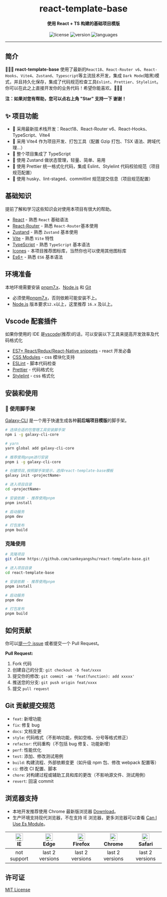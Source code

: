 <h1 align="center">
  react-template-base
</h1>
<h4 align="center">使用 React + TS 构建的基础项目模版</h4>

<p align="center">
  <img src="https://img.shields.io/github/license/sankeyangshu/react-template-base" alt="license" />
  <img src="https://img.shields.io/github/package-json/v/sankeyangshu/react-template-base" alt="version" />
  <img src="https://img.shields.io/github/languages/top/sankeyangshu/react-template-base" alt="languages" />
</p>

---

## 简介

🚀🚀🚀 **react-template-base** 使用了最新的`React18`、`React-Router v6`、`React-Hooks`、`Vite4`、`Zustand`、`Typescript`等主流技术开发，集成 `Dark Mode`(暗黑)模式，并且持久化保存，集成了代码规范检查工具`Eslint`、`Prettier`、`Stylelint`。你可以在此之上直接开发你的业务代码！希望你能喜欢。👋👋👋

**注：如果对您有帮助，您可以点右上角 "Star" 支持一下 谢谢！**

## ✨ 项目功能

- 🚀 采用最新技术栈开发：React18、React-Router v6、React-Hooks、TypeScript、Vite4
- 🚀 采用 Vite4 作为项目开发、打包工具（配置 Gzip 打包、TSX 语法、跨域代理…）
- 🚀 整个项目集成了 TypeScript
- 🚀 使用 Zustand 做状态管理，轻量、简单、易用
- 🚀 使用 Prettier 统一格式化代码，集成 Eslint、Stylelint 代码校验规范（项目规范配置）
- 🚀 使用 husky、lint-staged、commitlint 规范提交信息（项目规范配置）

## 基础知识

提前了解和学习这些知识会对使用本项目有很大的帮助。

- [React](https://react.dev/) - 熟悉 `React` 基础语法
- [React-Router](https://reactrouter.com/en/main) - 熟悉 `React-Router`基本使用
- [Zustand](https://docs.pmnd.rs/zustand/getting-started/introduction) - 熟悉 `Zustand` 基本使用
- [Vite](https://cn.vitejs.dev/) - 熟悉 `Vite` 特性
- [TypeScript](https://www.typescriptlang.org/) - 熟悉 `TypeScript` 基本语法
- [Icones](https://icones.js.org/) - 本项目推荐图标库，当然你也可以使用其他图标库
- [Es6+](http://es6.ruanyifeng.com/) - 熟悉 `ES6` 基本语法

## 环境准备

本地环境需要安装 [pnpm7.x](https://www.pnpm.cn/)、[Node.js](http://nodejs.org/) 和 [Git](https://git-scm.com/)

- 必须使用[pnpm7.x](https://www.pnpm.cn/)，否则依赖可能安装不上。
- [Node.js](http://nodejs.org/) 版本要求`12.x`以上，这里推荐 `16.x` 及以上。

## Vscode 配套插件

如果你使用的 IDE 是[vscode](https://code.visualstudio.com/)(推荐)的话，可以安装以下工具来提高开发效率及代码格式化

- [ES7+ React/Redux/React-Native snippets](https://marketplace.visualstudio.com/items?itemName=dsznajder.es7-react-js-snippets) - react 开发必备
- [CSS Modules](https://marketplace.visualstudio.com/items?itemName=clinyong.vscode-css-modules) - css 模块化支持
- [ESLint](https://marketplace.visualstudio.com/items?itemName=dbaeumer.vscode-eslint) - 脚本代码检查
- [Prettier](https://marketplace.visualstudio.com/items?itemName=esbenp.prettier-vscode) - 代码格式化
- [Stylelint](https://marketplace.visualstudio.com/items?itemName=stylelint.vscode-stylelint) - css 格式化

## 安装和使用

### 🚀 使用脚手架

[Galaxy-CLI](https://github.com/sankeyangshu/galaxy-cli) 是一个用于快速生成各种**前后端项目模版**的脚手架。

```bash
# 选择合适的包管理工具安装脚手架
npm i -g galaxy-cli-core

# yarn
yarn global add galaxy-cli-core

# 推荐使用pnpm进行安装
pnpm i -g galaxy-cli-core

# 创建项目,按照脚手架提示，选择react-template-base模板
galaxy init <projectName>

# 进入项目目录
cd <projectName>

# 安装依赖 - 推荐使用pnpm
pnpm install

# 启动服务
pnpm dev

# 打包发布
pnpm build
```

### 克隆使用

```bash
# 克隆项目
git clone https://github.com/sankeyangshu/react-template-base.git

# 进入项目目录
cd react-template-base

# 安装依赖 - 推荐使用pnpm
pnpm install

# 启动服务
pnpm dev

# 打包发布
pnpm build
```

## 如何贡献

你可以[提一个 issue](https://github.com/sankeyangshu/react-template-base/issues) 或者提交一个 Pull Request。

**Pull Request:**

1. Fork 代码
2. 创建自己的分支: `git checkout -b feat/xxxx`
3. 提交你的修改: `git commit -am 'feat(function): add xxxxx'`
4. 推送您的分支: `git push origin feat/xxxx`
5. 提交 `pull request`

## Git 贡献提交规范

- `feat`: 新增功能
- `fix`: 修复 bug
- `docs`: 文档变更
- `style`: 代码格式（不影响功能，例如空格、分号等格式修正）
- `refactor`: 代码重构（不包括 bug 修复、功能新增）
- `perf`: 性能优化
- `test`: 添加、修改测试用例
- `build`: 构建流程、外部依赖变更（如升级 npm 包、修改 webpack 配置等）
- `ci`: 修改 CI 配置、脚本
- `chore`: 对构建过程或辅助工具和库的更改（不影响源文件、测试用例）
- `revert`: 回滚 commit

## 浏览器支持

- 本地开发推荐使用 Chrome 最新版浏览器 [Download](https://www.google.com/intl/zh-CN/chrome/)。
- 生产环境支持现代浏览器，不在支持 IE 浏览器，更多浏览器可以查看 [Can I Use Es Module](https://caniuse.com/?search=ESModule)。

| [<img src="https://i.imgtg.com/2023/04/11/8z7ot.png" alt=" IE" width="24px" height="24px" />](http://godban.github.io/browsers-support-badges/)</br>IE | [<img src="https://raw.githubusercontent.com/alrra/browser-logos/master/src/edge/edge_48x48.png" alt=" Edge" width="24px" height="24px" />](http://godban.github.io/browsers-support-badges/)</br>Edge | [<img src="https://raw.githubusercontent.com/alrra/browser-logos/master/src/firefox/firefox_48x48.png" alt="Firefox" width="24px" height="24px" />](http://godban.github.io/browsers-support-badges/)</br>Firefox | [<img src="https://raw.githubusercontent.com/alrra/browser-logos/master/src/chrome/chrome_48x48.png" alt="Chrome" width="24px" height="24px" />](http://godban.github.io/browsers-support-badges/)</br>Chrome | [<img src="https://raw.githubusercontent.com/alrra/browser-logos/master/src/safari/safari_48x48.png" alt="Safari" width="24px" height="24px" />](http://godban.github.io/browsers-support-badges/)</br>Safari |
| :----------------------------------------------------------------------------------------------------------------------------------------------------: | :----------------------------------------------------------------------------------------------------------------------------------------------------------------------------------------------------: | :---------------------------------------------------------------------------------------------------------------------------------------------------------------------------------------------------------------: | :-----------------------------------------------------------------------------------------------------------------------------------------------------------------------------------------------------------: | :-----------------------------------------------------------------------------------------------------------------------------------------------------------------------------------------------------------: |
|                                                                      not support                                                                       |                                                                                            last 2 versions                                                                                             |                                                                                                  last 2 versions                                                                                                  |                                                                                                last 2 versions                                                                                                |                                                                                                last 2 versions                                                                                                |

## 许可证

[MIT License](https://github.com/sankeyangshu/react-template-base/blob/master/LICENSE)
